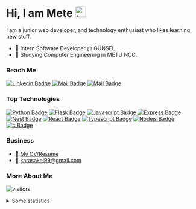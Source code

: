 # Hi, I am Mete <img src="https://user-images.githubusercontent.com/1303154/88677602-1635ba80-d120-11ea-84d8-d263ba5fc3c0.gif" width="28px" alt="hi">

I am a junior web developer, and technology enthusiast who likes learning new stuff.
  
- 🚗 Intern Software Developer @ GÜNSEL.
- 📗 Studying Computer Engineering in METU NCC.  

### Reach Me  
[![Linkedin Badge](https://img.shields.io/badge/-Mete_Karasakal-0e76a8?style=flat&labelColor=0e76a8&logo=linkedin&logoColor=white)](https://www.linkedin.com/in/mete-karasakal-808449176/) [![Mail Badge](https://img.shields.io/badge/-@karasakalmt-e84393?style=flat&labelColor=e84393&logo=instagram&logoColor=white)](https://instagram.com/karasakalmt) [![Mail Badge](https://img.shields.io/badge/-karasakal99-c0392b?style=flat&labelColor=c0392b&logo=gmail&logoColor=white)](mailto:karasakal99@gmail.com)
  
  

### Top Technologies  
[![Python Badge](https://img.shields.io/badge/-python-61DBFB?style=plastic&labelColor=black&logo=python&logoColor=61DBFB)](#)
[![Flask Badge](https://img.shields.io/badge/-flask-61DBFB?style=plastic&labelColor=black&logo=flask&logoColor=61DBFB)](#)
[![Javascript Badge](https://img.shields.io/badge/-Javascript-F0DB4F?style=plastic&labelColor=black&logo=javascript&logoColor=F0DB4F)](#)
[![Express Badge](https://img.shields.io/badge/-Express-61DBFB?style=plastic&labelColor=black&logo=express&logoColor=61DBFB)](#) 
[![Nest Badge](https://img.shields.io/badge/-Nest-F0DB4F?style=plastic&labelColor=black&logo=nestjs&logoColor=F0DB4F)](#) 
[![React Badge](https://img.shields.io/badge/-React-61DBFB?style=plastic&labelColor=black&logo=react&logoColor=61DBFB)](#) 
[![Typescript Badge](https://img.shields.io/badge/-Typescript-007acc?style=plastic&labelColor=black&logo=typescript&logoColor=007acc)](#) 
[![Nodejs Badge](https://img.shields.io/badge/-Nodejs-3C873A?style=plastic&labelColor=black&logo=node.js&logoColor=3C873A)](#) 
[![c Badge](https://img.shields.io/badge/-C_Language-61DBFB?style=plastic&labelColor=black&logo=c&logoColor=61DBFB)](#)

### Business
- 📎 [My CV/Resume](https://metekarasakal.me)
- 📧 [karasakal99@gmail.com](mailto:karasakal99@gmail.com)

### More About Me


![visitors](https://visitor-badge.glitch.me/badge?page_id=page.id)


<details>
<summary>
  Some statistics
</summary>

#### Weekly Development Activity
<!--START_SECTION:waka-->
```text
No Activity tracked this Week
```
<!--END_SECTION:waka-->

#### Github Stats

![Ipenywis's github stats](https://github-readme-stats.vercel.app/api?username=patern0ster&count_private=true&theme=vision-friendly-dark&hide=contribs,prs)
[![Top Langs](https://github-readme-stats.vercel.app/api/top-langs/?username=patern0ster&layout=compact)](https://github.com/anuraghazra/github-readme-stats)

</details>
